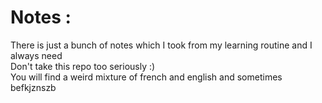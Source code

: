 # Notes :  
There is just a bunch of notes which I took from my learning routine and I always need   
Don't take this repo too seriously  :)  
You will find a weird mixture of french and english and sometimes befkjznszb





